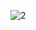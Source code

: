 ![2](https://github.com/cyber-robot1/Mastering-4-critical-SKILLS-using-CPP-17-course/assets/76911827/97998497-edd2-41bc-81a4-4df9f48995b7)
